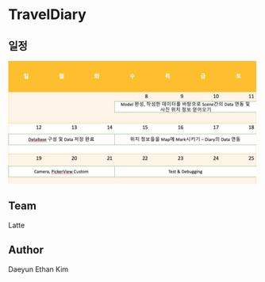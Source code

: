 # TravelDiary

## 일정
<img src="https://github.com/BoostCamp/TravelDiary/blob/master/Image/%EC%9D%BC%EC%A0%95.png" width="500">

## Team
Latte

## Author
Daeyun Ethan Kim
